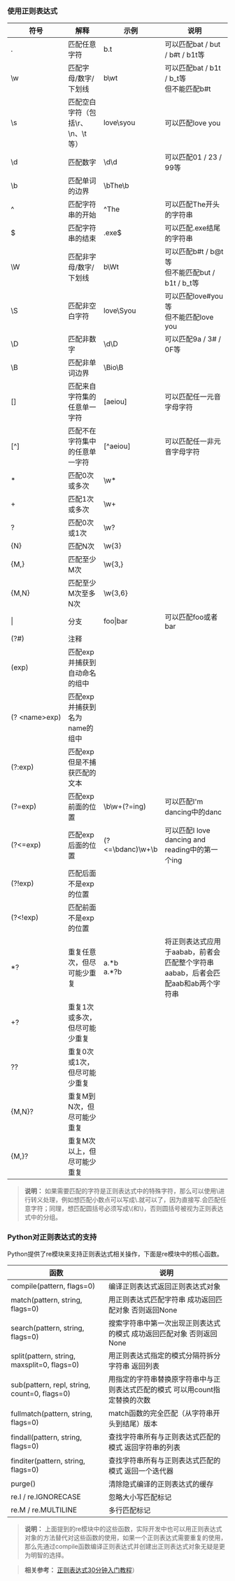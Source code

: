 ### 使用正则表达式

| 符号               | 解释                                      | 示例             | 说明                                               |
| ------------------ | ----------------------------------------- | ---------------- | -------------------------------------------------- |
| .                  | 匹配任意字符                              | b.t              | 可以匹配bat / but / b#t / b1t等                    |
| \\w                | 匹配字母/数字/下划线                      | b\\wt            | 可以匹配bat / b1t / b_t等<br>但不能匹配b#t         |
| \\s                | 匹配空白字符（包括\r、\n、\t等）          | love\\syou       | 可以匹配love you                                   |
| \\d                | 匹配数字                                  | \\d\\d           | 可以匹配01 / 23 / 99等                             |
| \\b                | 匹配单词的边界                            | \\bThe\\b        |                                                    |
| ^                  | 匹配字符串的开始                          | ^The             | 可以匹配The开头的字符串                            |
| $                  | 匹配字符串的结束                          | .exe$            | 可以匹配.exe结尾的字符串                           |
| \\W                 | 匹配非字母/数字/下划线                    | b\\Wt            | 可以匹配b#t / b@t等<br>但不能匹配but / b1t / b_t等 |
| \\S                 | 匹配非空白字符                            | love\\Syou       | 可以匹配love#you等<br>但不能匹配love you           |
| \\D                 | 匹配非数字                                | \\d\\D           | 可以匹配9a / 3# / 0F等                             |
| \\B                 | 匹配非单词边界                            | \\Bio\\B         |                                                    |
| []                 | 匹配来自字符集的任意单一字符              | [aeiou]          | 可以匹配任一元音字母字符                           |
| [^]                | 匹配不在字符集中的任意单一字符            | [^aeiou]         | 可以匹配任一非元音字母字符                         |
| *                  | 匹配0次或多次                             | \\w*             |                                                    |
| +                  | 匹配1次或多次                             | \\w+             |                                                    |
| ?                  | 匹配0次或1次                              | \\w?             |                                                    |
| {N}                | 匹配N次                                   | \\w{3}            |                                                    |
| {M,}               | 匹配至少M次                               | \\w{3,}           |                                                    |
| {M,N}              | 匹配至少M次至多N次                        | \\w{3,6}          |                                                    |
| \|                 | 分支                                      | foo\|bar         | 可以匹配foo或者bar                                 |
| (?#)               | 注释                                      |                  |                                                    |
| (exp)              | 匹配exp并捕获到自动命名的组中             |                  |                                                    |
| (?&nbsp;&lt;name&gt;exp) | 匹配exp并捕获到名为name的组中             |                  |                                                    |
| (?:exp)            | 匹配exp但是不捕获匹配的文本               |                  |                                                    |
| (?=exp)            | 匹配exp前面的位置                         | \\b\\w+(?=ing)     | 可以匹配I'm dancing中的danc                        |
| (?<=exp)           | 匹配exp后面的位置                         | (?<=\\bdanc)\\w+\\b | 可以匹配I love dancing and reading中的第一个ing    |
| (?!exp)            | 匹配后面不是exp的位置                     |                  |                                                    |
| (?<!exp)           | 匹配前面不是exp的位置                     |                  |                                                    |
| *?                 | 重复任意次，但尽可能少重复 | a.\*b<br>a.\*?b | 将正则表达式应用于aabab，前者会匹配整个字符串aabab，后者会匹配aab和ab两个字符串 |
| +?                 | 重复1次或多次，但尽可能少重复 |                  |                                                    |
| ??                 | 重复0次或1次，但尽可能少重复 |                  |                                                    |
| {M,N}?             | 重复M到N次，但尽可能少重复 |                  |                                                    |
| {M,}?              | 重复M次以上，但尽可能少重复 |                  |                                                    |

> **说明：** 如果需要匹配的字符是正则表达式中的特殊字符，那么可以使用\\进行转义处理，例如想匹配小数点可以写成\\.就可以了，因为直接写.会匹配任意字符；同理，想匹配圆括号必须写成\\(和\\)，否则圆括号被视为正则表达式中的分组。

### Python对正则表达式的支持

Python提供了re模块来支持正则表达式相关操作，下面是re模块中的核心函数。

| 函数                                         | 说明                                                         |
| -------------------------------------------- | ------------------------------------------------------------ |
| compile(pattern, flags=0)                    | 编译正则表达式返回正则表达式对象                             |
| match(pattern, string, flags=0)              | 用正则表达式匹配字符串 成功返回匹配对象 否则返回None         |
| search(pattern, string, flags=0)             | 搜索字符串中第一次出现正则表达式的模式 成功返回匹配对象 否则返回None |
| split(pattern, string, maxsplit=0, flags=0)  | 用正则表达式指定的模式分隔符拆分字符串 返回列表              |
| sub(pattern, repl, string, count=0, flags=0) | 用指定的字符串替换原字符串中与正则表达式匹配的模式 可以用count指定替换的次数 |
| fullmatch(pattern, string, flags=0)          | match函数的完全匹配（从字符串开头到结尾）版本                |
| findall(pattern, string, flags=0)            | 查找字符串所有与正则表达式匹配的模式 返回字符串的列表        |
| finditer(pattern, string, flags=0)           | 查找字符串所有与正则表达式匹配的模式 返回一个迭代器          |
| purge()                                      | 清除隐式编译的正则表达式的缓存                               |
| re.I / re.IGNORECASE                         | 忽略大小写匹配标记                                           |
| re.M / re.MULTILINE                          | 多行匹配标记                                                 |

> **说明：** 上面提到的re模块中的这些函数，实际开发中也可以用正则表达式对象的方法替代对这些函数的使用，如果一个正则表达式需要重复的使用，那么先通过compile函数编译正则表达式并创建出正则表达式对象无疑是更为明智的选择。

> **相关参考：** [正则表达式30分钟入门教程](https://deerchao.net/tutorials/regex/regex.htm)）
